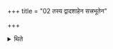 +++
title = "02 तस्य द्वादशाहेन सत्त्रभूतेन"

+++

<details><summary>थिते</summary>

तस्य द्वादशाहेन सत्त्रभूतेन कल्पो व्याख्यातः २
</details>
